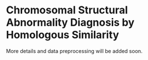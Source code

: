 # Chromosomal Structural Abnormality Diagnosis by Homologous Similarity
More details and data preprocessing will be added soon.